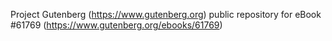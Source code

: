 Project Gutenberg (https://www.gutenberg.org) public repository for
eBook #61769 (https://www.gutenberg.org/ebooks/61769)
